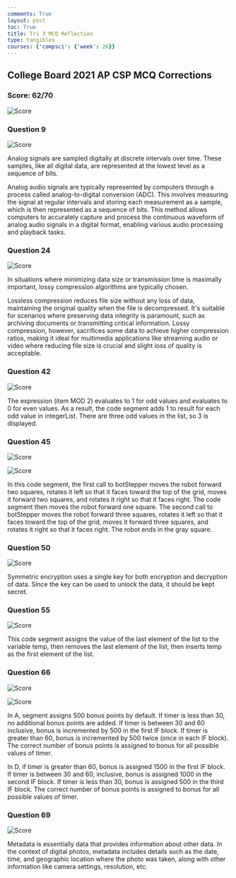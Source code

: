 ```yaml
---
comments: True
layout: post
toc: True
title: Tri 3 MCQ Reflection
type: tangibles
courses: {'compsci': {'week': 26}}
---
```


## College Board 2021 AP CSP MCQ Corrections

### Score: 62/70

![Score](../../../images/CB-Score.png)

### Question 9

![Score](../../../images/CBquestion9.png)

Analog signals are sampled digitally at discrete intervals over time. These samples, like all digital data, are represented at the lowest level as a sequence of bits.

Analog audio signals are typically represented by computers through a process called analog-to-digital conversion (ADC). This involves measuring the signal at regular intervals and storing each measurement as a sample, which is then represented as a sequence of bits. This method allows computers to accurately capture and process the continuous waveform of analog audio signals in a digital format, enabling various audio processing and playback tasks.


### Question 24

![Score](../../../images/CBquestion24.png)

In situations where minimizing data size or transmission time is maximally important, lossy compression algorithms are typically chosen.

Lossless compression reduces file size without any loss of data, maintaining the original quality when the file is decompressed. It's suitable for scenarios where preserving data integrity is paramount, such as archiving documents or transmitting critical information. Lossy compression, however, sacrifices some data to achieve higher compression ratios, making it ideal for multimedia applications like streaming audio or video where reducing file size is crucial and slight loss of quality is acceptable.

### Question 42

![Score](../../../images/CBquestion42.png)

The expression (item MOD 2) evaluates to 1 for odd values and evaluates to 0 for even values. As a result, the code segment adds 1 to result for each odd value in integerList. There are three odd values in the list, so 3 is displayed.


### Question 45

![Score](../../../images/CBquestion45.png)


![Score](../../../images/CBquestion45pt2.png)

In this code segment, the first call to botStepper moves the robot forward two squares, rotates it left so that it faces toward the top of the grid, moves it forward two squares, and rotates it right so that it faces right. The code segment then moves the robot forward one square. The second call to botStepper moves the robot forward three squares, rotates it left so that it faces toward the top of the grid, moves it forward three squares, and rotates it right so that it faces right. The robot ends in the gray square.

### Question 50

![Score](../../../images/CBquestion50.png)

Symmetric encryption uses a single key for both encryption and decryption of data. Since the key can be used to unlock the data, it should be kept secret.

### Question 55

![Score](../../../images/CBquestion55.png)

This code segment assigns the value of the last element of the list to the variable temp, then removes the last element of the list, then inserts temp as the first element of the list.

### Question 66

![Score](../../../images/CBquestion66.png)


![Score](../../../images/CBquestion66pt2.png)

In A, segment assigns 500 bonus points by default. If timer is less than 30, no additional bonus points are added. If timer is between 30 and 60 inclusive, bonus is incremented by 500 in the first IF block. If timer is greater than 60, bonus is incremented by 500 twice (once in each IF block). The correct number of bonus points is assigned to bonus for all possible values of timer.


In D, if timer is greater than 60, bonus is assigned 1500 in the first IF block. If timer is between 30 and 60, inclusive, bonus is assigned 1000 in the second IF block. If timer is less than 30, bonus is assigned 500 in the third IF block. The correct number of bonus points is assigned to bonus for all possible values of timer.

### Question 69

![Score](../../../images/CBquestion69.png)


Metadata is essentially data that provides information about other data. In the context of digital photos, metadata includes details such as the date, time, and geographic location where the photo was taken, along with other information like camera settings, resolution, etc.